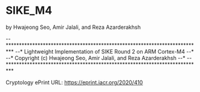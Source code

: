 # SIKE_M4
by Hwajeong Seo, Amir Jalali, and Reza Azarderakhsh

--**************************************************************************
--*   Lightweight Implementation of SIKE Round 2 on ARM Cortex-M4
--*
--*    Copyright (c) Hwajeong Seo, Amir Jalali, and Reza Azarderakhsh
--*
--**************************************************************************

Cryptology ePrint URL: https://eprint.iacr.org/2020/410
